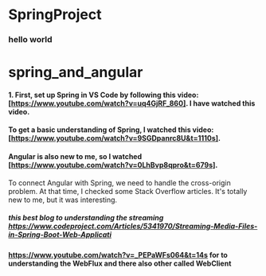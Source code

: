 # SpringProject

### hello world

# spring_and_angular

#### 1. First, set up Spring in VS Code by following this video: [https://www.youtube.com/watch?v=uq4GjRF_860]. I have watched this video.

#### To get a basic understanding of Spring, I watched this video: [https://www.youtube.com/watch?v=9SGDpanrc8U&t=1110s].

####  Angular is also new to me, so I watched [https://www.youtube.com/watch?v=0LhBvp8qpro&t=679s].

To connect Angular with Spring, we need to handle the cross-origin problem. At that time, I checked some Stack Overflow articles. It's totally new to me, but it was interesting.



##### this best blog to understanding the streaming https://www.codeproject.com/Articles/5341970/Streaming-Media-Files-in-Spring-Boot-Web-Applicati

#### https://www.youtube.com/watch?v=_PEPaWFs064&t=14s for to understanding the WebFlux and there also other called WebClient